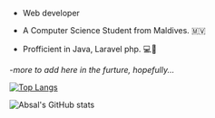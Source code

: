 - Web developer

- A Computer Science Student from Maldives. 🇲🇻 

- Profficient in Java, Laravel php. 💻🚴

-*more to add here in the furture, hopefully...*

[![Top Langs](https://github-readme-stats.vercel.app/api/top-langs/?username=abs-09)](https://github.com/anuraghazra/github-readme-stats)

![Absal's GitHub stats](https://github-readme-stats.vercel.app/api?username=abs-09&show_icons=true&theme=transparent)

